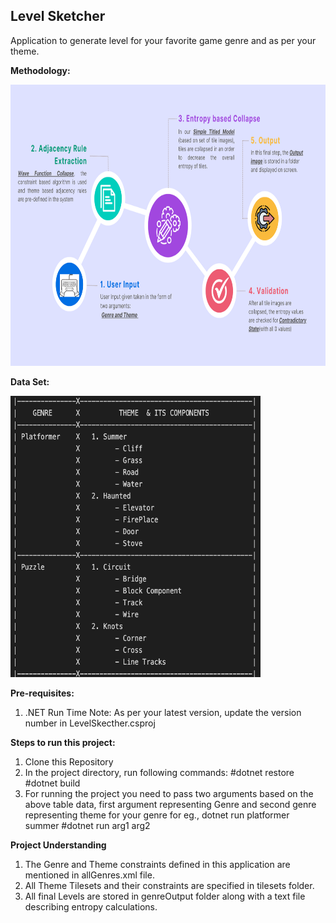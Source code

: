 <h2>Level Sketcher</h2>

Application to generate level for your favorite game genre and as per your theme.

<b>Methodology:</b>

<img src="https://github.com/htolani/levelSketcher/blob/main/Methodology.png" width="850" height="450">

<b>Data Set:</b>

<img src="https://github.com/htolani/levelSketcher/blob/main/DataSet.png" width="400" height="450">


<b>Pre-requisites:</b>
1. .NET Run Time
    Note: As per your latest version, update the version number in LevelSkecther.csproj

<b>Steps to run this project: </b>

1. Clone this Repository 
2. In the project directory, run following commands: 
    #dotnet restore 
    #dotnet build 
3. For running the project you need to pass two arguments based on the above table data, first argument representing Genre  and second genre representing theme for your genre
    for eg., dotnet run platformer summer 
    #dotnet run arg1 arg2


<b>Project Understanding </b>
1. The Genre and Theme constraints defined in this application are mentioned in allGenres.xml file.
2. All Theme Tilesets and their constraints are specified in tilesets folder.
3. All final Levels are stored in genreOutput folder along with a text file describing entropy calculations.